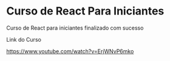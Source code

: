 # Curso de React Para Iniciantes

Curso de React para iniciantes finalizado com sucesso

Link do Curso

https://www.youtube.com/watch?v=ErjWNvP6mko

